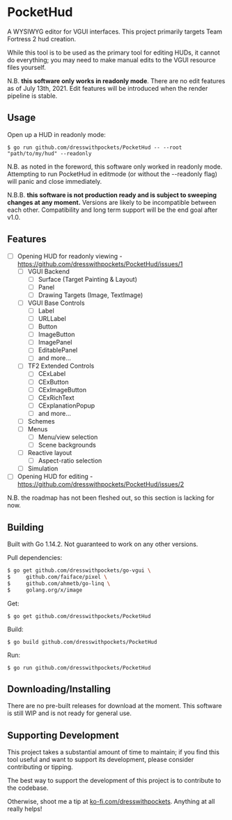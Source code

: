# PocketHud

A WYSIWYG editor for VGUI interfaces. This project primarily targets Team Fortress 2 hud creation.

While this tool is to be used as the primary tool for editing HUDs, it cannot do everything; you may need to make manual edits to the VGUI resource files yourself.

N.B. **this software only works in readonly mode**. There are no edit features as of July 13th, 2021. Edit features will be introduced when the render pipeline is stable.

## Usage

Open up a HUD in readonly mode:
```shell
$ go run github.com/dresswithpockets/PocketHud -- --root "path/to/my/hud" --readonly
```

N.B. as noted in the foreword, this software only worked in readonly mode. Attempting to run PocketHud in editmode (or without the --readonly flag) will panic and close immediately.

N.B.B. **this software is not production ready and is subject to sweeping changes at any moment.** Versions are likely to be incompatible between each other. Compatibility and long term support will be the end goal after v1.0.

## Features

- [ ] Opening HUD for readonly viewing - https://github.com/dresswithpockets/PocketHud/issues/1
    - [ ] VGUI Backend
        - [ ] Surface (Target Painting & Layout)
        - [ ] Panel
        - [ ] Drawing Targets (Image, TextImage)
    - [ ] VGUI Base Controls
        - [ ] Label
        - [ ] URLLabel
        - [ ] Button
        - [ ] ImageButton
        - [ ] ImagePanel
        - [ ] EditablePanel
        - [ ] and more...
    - [ ] TF2 Extended Controls
        - [ ] CExLabel
        - [ ] CExButton
        - [ ] CExImageButton
        - [ ] CExRichText
        - [ ] CExplanationPopup
        - [ ] and more...
    - [ ] Schemes
    - [ ] Menus
        - [ ] Menu/view selection
        - [ ] Scene backgrounds
    - [ ] Reactive layout
        - [ ] Aspect-ratio selection
    - [ ] Simulation
- [ ] Opening HUD for editing - https://github.com/dresswithpockets/PocketHud/issues/2

N.B. the roadmap has not been fleshed out, so this section is lacking for now.

## Building
Built with Go 1.14.2. Not guaranteed to work on any other versions.

Pull dependencies:

```sh
$ go get github.com/dresswithpockets/go-vgui \
$     github.com/faiface/pixel \
$     github.com/ahmetb/go-linq \
$     golang.org/x/image
```

Get:
```shell
$ go get github.com/dresswithpockets/PocketHud
```

Build:
```shell
$ go build github.com/dresswithpockets/PocketHud
```

Run:
```shell
$ go run github.com/dresswithpockets/PocketHud
```

## Downloading/Installing

There are no pre-built releases for download at the moment. This software is still WIP and is not ready for general use.

## Supporting Development

This project takes a substantial amount of time to maintain; if you find this tool useful and want to support its development, please consider contributing or tipping.

The best way to support the development of this project is to contribute to the codebase.

Otherwise, shoot me a tip at [ko-fi.com/dresswithpockets](https://ko-fi.com/dresswithpockets). Anything at all really helps!